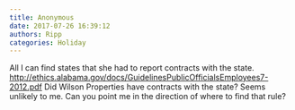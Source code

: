 ```yaml
---
title: Anonymous
date: 2017-07-26 16:39:12
authors: Ripp
categories: Holiday
---
```


 All I can find states that she had to report contracts with the state.
http://ethics.alabama.gov/docs/GuidelinesPublicOfficialsEmployees7-2012.pdf
Did Wilson Properties have contracts with the state? Seems unlikely to me. 
Can you point me in the direction of where to find that rule?